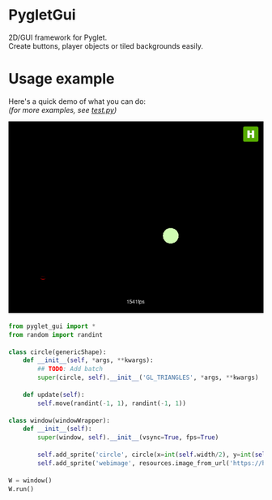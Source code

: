 PygletGui
=========

2D/GUI framework for Pyglet.<br>
Create buttons, player objects or tiled backgrounds easily.

Usage example
=============

Here's a quick demo of what you can do:<br>
*(for more examples, see [test.py](/test.py))*

![screenshot](screenshot.png)

```Python
from pyglet_gui import *
from random import randint

class circle(genericShape):
	def __init__(self, *args, **kwargs):
		## TODO: Add batch
		super(circle, self).__init__('GL_TRIANGLES', *args, **kwargs)

	def update(self):
		self.move(randint(-1, 1), randint(-1, 1))

class window(windowWrapper):
	def __init__(self):
		super(window, self).__init__(vsync=True, fps=True)

		self.add_sprite('circle', circle(x=int(self.width/2), y=int(self.height/2), alpha=0))
		self.add_sprite('webimage', resources.image_from_url('https://hvornum.se/favicon.ico', x=self.width-64, y=self.height-64))

W = window()
W.run()
```
